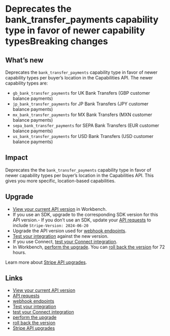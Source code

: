 # Deprecates the bank_transfer_payments capability type in favor of newer capability typesBreaking changes

## What’s new

Deprecates the `bank_transfer_payments` capability type in favor of newer
capability types per buyer’s location in the Capabilities API. The newer
capability types are:

- `gb_bank_transfer_payments` for UK Bank Transfers (GBP customer balance
payments)
- `jp_bank_transfer_payments` for JP Bank Transfers (JPY customer balance
payments)
- `mx_bank_transfer_payments` for MX Bank Transfers (MXN customer balance
payments)
- `sepa_bank_transfer_payments` for SEPA Bank Transfers (EUR customer balance
payments)
- `us_bank_transfer_payments` for USD Bank Transfers (USD customer balance
payments)

## Impact

Deprecates the the `bank_transfer_payments` capability type in favor of newer
capability types per buyer’s location in the Capabilities API. This gives you
more specific, location-based capabilities.

## Upgrade

- [View your current API
version](https://docs.stripe.com/upgrades#view-your-api-version-and-the-latest-available-upgrade-in-workbench)
in Workbench.
- If you use an SDK, upgrade to the corresponding SDK version for this API
version.- If you don’t use an SDK, update your [API
requests](https://docs.stripe.com/api/versioning) to include `Stripe-Version:
2024-06-20`
- Upgrade the API version used for [webhook
endpoints](https://docs.stripe.com/webhooks/versioning).
- [Test your integration](https://docs.stripe.com/testing) against the new
version.
- If you use Connect, [test your Connect
integration](https://docs.stripe.com/connect/testing).
- In Workbench, [perform the
upgrade](https://docs.stripe.com/upgrades#perform-the-upgrade). You can [roll
back the version](https://docs.stripe.com/upgrades#roll-back-your-api-version)
for 72 hours.

Learn more about [Stripe API upgrades](https://docs.stripe.com/upgrades).

## Links

- [View your current API
version](https://docs.stripe.com/upgrades#view-your-api-version-and-the-latest-available-upgrade-in-workbench)
- [API requests](https://docs.stripe.com/api/versioning)
- [webhook endpoints](https://docs.stripe.com/webhooks/versioning)
- [Test your integration](https://docs.stripe.com/testing)
- [test your Connect integration](https://docs.stripe.com/connect/testing)
- [perform the upgrade](https://docs.stripe.com/upgrades#perform-the-upgrade)
- [roll back the
version](https://docs.stripe.com/upgrades#roll-back-your-api-version)
- [Stripe API upgrades](https://docs.stripe.com/upgrades)